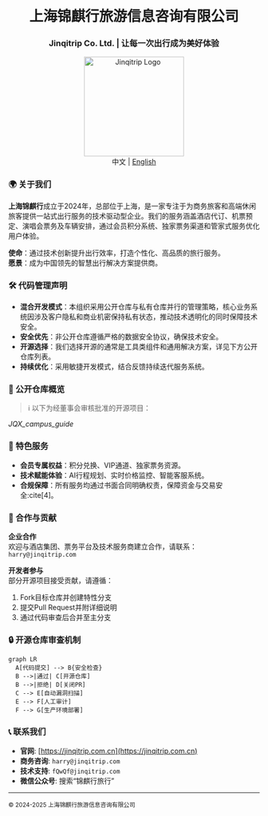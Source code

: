 <div align="center">
  <h1>上海锦麒行旅游信息咨询有限公司</h1>
  <h3>Jinqitrip Co. Ltd. | 让每一次出行成为美好体验</h3>
  <img src="https://avatars.githubusercontent.com/u/195893052?s=400&u=0fbc25f111c9d4ac48e409e48106f6c6d6fd404e&v=4" width="200" alt="Jinqitrip Logo">
  <br/>
  中文 | <a href="https://github.com/Jinqitrip/.github/blob/main/profile/README_EN.md">English</a>
</div>

### 🌍 关于我们
**上海锦麒行**成立于2024年，总部位于上海，是一家专注于为商务旅客和高端休闲旅客提供一站式出行服务的技术驱动型企业。我们的服务涵盖酒店代订、机票预定、演唱会票务及车辆安排，通过会员积分系统、独家票务渠道和管家式服务优化用户体验。

**使命**：通过技术创新提升出行效率，打造个性化、高品质的旅行服务。  
**愿景**：成为中国领先的智慧出行解决方案提供商。

### 🛠 代码管理声明
- **混合开发模式**：本组织采用公开仓库与私有仓库并行的管理策略，核心业务系统因涉及客户隐私和商业机密保持私有状态，推动技术透明化的同时保障技术安全。
- **安全优先**：非公开仓库遵循严格的数据安全协议，确保技术安全。
- **开源选择**：我们选择开源的通常是工具类组件和通用解决方案，详见下方公开仓库列表。
- **持续优化**：采用敏捷开发模式，结合反馈持续迭代服务系统。

### 📂 公开仓库概览
> ℹ️ 以下为经董事会审核批准的开源项目：

*JQX_campus_guide*

### 🌟 特色服务
- **会员专属权益**：积分兑换、VIP通道、独家票务资源。
- **技术赋能体验**：AI行程规划、实时价格监控、智能客服系统。
- **合规保障**：所有服务均通过书面合同明确权责，保障资金与交易安全:cite[4]。

### 🤝 合作与贡献
**企业合作**  
欢迎与酒店集团、票务平台及技术服务商建立合作，请联系：`harry@jinqitrip.com`

**开发者参与**  
部分开源项目接受贡献，请遵循：
1. Fork目标仓库并创建特性分支
2. 提交Pull Request并附详细说明
3. 通过代码审查后合并至主分支

### 🔒 开源仓库审查机制
```mermaid
graph LR
  A[代码提交] --> B{安全检查}
  B -->|通过| C[开源仓库]
  B -->|拒绝| D[关闭PR]
  C --> E[自动漏洞扫描]
  E --> F[人工审计]
  F --> G[生产环境部署]
```

### 📞 联系我们
- **官网**: [https://jinqitrip.com.cn](https://jinqitrip.com.cn)  
- **商务咨询**: `harry@jinqitrip.com`  
- **技术支持**: `fQwQf@jinqitrip.com`  
- **微信公众号**: 搜索“锦麒行旅行”

---

<sub>© 2024-2025 上海锦麒行旅游信息咨询有限公司</sub>
